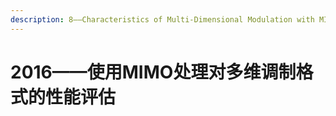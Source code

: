 ```yaml
---
description: 8——Characteristics of Multi-Dimensional Modulation with MIMO signal processing
---
```


# 2016——使用MIMO处理对多维调制格式的性能评估

